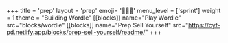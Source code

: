 +++
title = 'prep'
layout = 'prep'
emoji= '🧑🏾‍💻'
menu_level = ['sprint']
weight = 1
theme = "Building Wordle"
[[blocks]]
name="Play Wordle"
src="blocks/wordle"
[[blocks]]
name="Prep Sell Yourself"
src="https://cyf-pd.netlify.app/blocks/prep-sell-yourself/readme/"
+++
